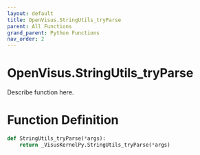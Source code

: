 ```yaml
---
layout: default
title: OpenVisus.StringUtils_tryParse
parent: All Functions
grand_parent: Python Functions
nav_order: 2
---
```


# OpenVisus.StringUtils_tryParse

Describe function here.

# Function Definition

```python
def StringUtils_tryParse(*args):
    return _VisusKernelPy.StringUtils_tryParse(*args)
```
